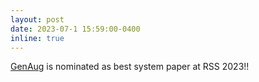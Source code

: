 ```yaml
---
layout: post
date: 2023-07-1 15:59:00-0400
inline: true
---
```


[GenAug](https://genaug.github.io/) is nominated as best system paper at RSS 2023!!
